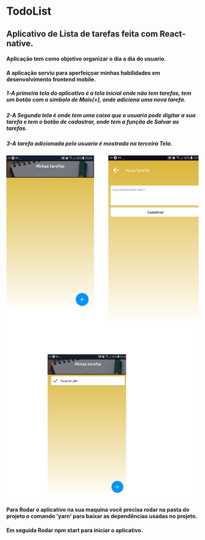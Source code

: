 # TodoList

## Aplicativo de Lista de tarefas feita com React-native. <br>

#### Aplicação tem como objetivo organizar o dia a dia do usuario. <br>
#### A aplicação serviu para aperfeiçoar minhas habilidades em desenvolvimento frontend mobile. <br>


##### 1-A primeira tela do aplicativo é a tela inicial onde não tem tarefas, tem um botão com o simbolo de Mais(+), onde adiciona uma nova tarefa.

##### 2-A Segunda tela é onde tem uma caixa que o usuario pode digitar a sua tarefa e tem o botão de cadastrar, onde tem a função de Salvar as tarefas.

##### 3-A tarefa adicionada pelo usuario é mostrada na terceira Tela.


![Tela Inicial](https://github.com/wylgberthy08/TodoList/blob/master/Design%20sem%20nome.png)

#### Para Rodar o aplicativo na sua maquina você precisa rodar na pasta do projeto o comando 'yarn' para baixar as dependências usadas no projeto.
#### Em seguida Rodar npm start para iniciar o aplicativo.






